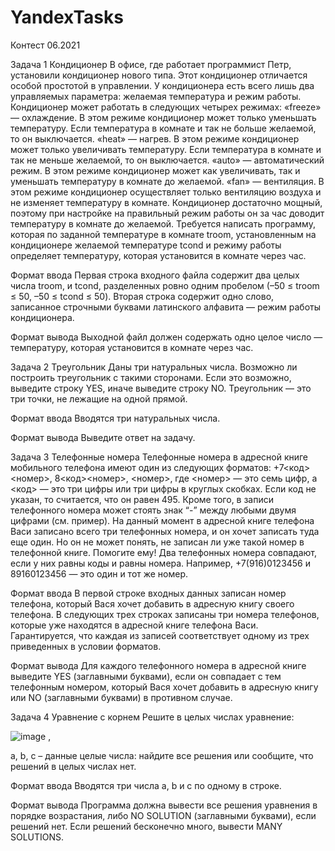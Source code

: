 # YandexTasks
Контест 06.2021



Задача 1
Кондиционер
В офисе, где работает программист Петр, установили кондиционер нового типа. Этот кондиционер отличается особой простотой в управлении. У кондиционера есть всего лишь два управляемых параметра: желаемая температура и режим работы.
Кондиционер может работать в следующих четырех режимах:
«freeze» — охлаждение. В этом режиме кондиционер может только уменьшать температуру. Если температура в комнате и так не больше желаемой, то он выключается.
«heat» — нагрев. В этом режиме кондиционер может только увеличивать температуру. Если температура в комнате и так не меньше желаемой, то он выключается.
«auto» — автоматический режим. В этом режиме кондиционер может как увеличивать, так и уменьшать температуру в комнате до желаемой.
«fan» — вентиляция. В этом режиме кондиционер осуществляет только вентиляцию воздуха и не изменяет температуру в комнате.
Кондиционер достаточно мощный, поэтому при настройке на правильный режим работы он за час доводит температуру в комнате до желаемой. 
Требуется написать программу, которая по заданной температуре в комнате troom, установленным на кондиционере желаемой температуре tcond и режиму работы определяет температуру, которая установится в комнате через час.

Формат ввода
Первая строка входного файла содержит два целых числа troom, и tcond, разделенных ровно одним пробелом (–50 ≤ troom ≤ 50, –50 ≤ tcond ≤ 50).
Вторая строка содержит одно слово, записанное строчными буквами латинского алфавита — режим работы кондиционера.

Формат вывода
Выходной файл должен содержать одно целое число — температуру, которая установится в комнате через час.


Задача 2
Треугольник
Даны три натуральных числа. Возможно ли построить треугольник с такими сторонами. Если это возможно, выведите строку YES, иначе выведите строку NO.
Треугольник — это три точки, не лежащие на одной прямой.

Формат ввода
Вводятся три натуральных числа.

Формат вывода
Выведите ответ на задачу.

Задача 3
Телефонные номера
Телефонные номера в адресной книге мобильного телефона имеют один из следующих форматов: +7<код><номер>, 8<код><номер>, <номер>, где <номер> — это семь цифр, а <код> — это три цифры или три цифры в круглых скобках. Если код не указан, то считается, что он равен 495. Кроме того, в записи телефонного номера может стоять знак “-” между любыми двумя цифрами (см. пример). На данный момент в адресной книге телефона Васи записано всего три телефонных номера, и он хочет записать туда еще один. Но он не может понять, не записан ли уже такой номер в телефонной книге. Помогите ему! Два телефонных номера совпадают, если у них равны коды и равны номера. Например, +7(916)0123456 и 89160123456 — это один и тот же номер.

Формат ввода
В первой строке входных данных записан номер телефона, который Вася хочет добавить в адресную книгу своего телефона. В следующих трех строках записаны три номера телефонов, которые уже находятся в адресной книге телефона Васи. Гарантируется, что каждая из записей соответствует одному из трех приведенных в условии форматов.

Формат вывода
Для каждого телефонного номера в адресной книге выведите YES (заглавными буквами), если он совпадает с тем телефонным номером, который Вася хочет добавить в адресную книгу или NO (заглавными буквами) в противном случае.

Задача 4
Уравнение с корнем
Решите в целых числах уравнение:

![image](https://github.com/sadceri-dev/YandexTasks/assets/70819311/3fa57307-485c-4334-9e5f-05bfd5ee5742)
,

a, b, c – данные целые числа: найдите все решения или сообщите, что решений в целых числах нет.

Формат ввода
Вводятся три числа a, b и c по одному в строке.

Формат вывода
Программа должна вывести все решения уравнения в порядке возрастания, либо NO SOLUTION (заглавными буквами), если решений нет. Если решений бесконечно много, вывести MANY SOLUTIONS.
